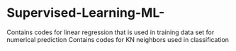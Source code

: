 # Supervised-Learning-ML-
Contains codes for linear regression that is used in training data set for numerical prediction
Contains codes for KN neighbors used in classification
